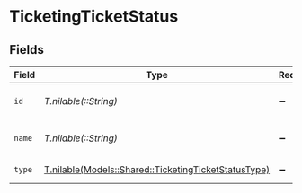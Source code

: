 # TicketingTicketStatus


## Fields

| Field                                                                                                    | Type                                                                                                     | Required                                                                                                 | Description                                                                                              | Example                                                                                                  |
| -------------------------------------------------------------------------------------------------------- | -------------------------------------------------------------------------------------------------------- | -------------------------------------------------------------------------------------------------------- | -------------------------------------------------------------------------------------------------------- | -------------------------------------------------------------------------------------------------------- |
| `id`                                                                                                     | *T.nilable(::String)*                                                                                    | :heavy_minus_sign:                                                                                       | The id of the ticket status.                                                                             | 001                                                                                                      |
| `name`                                                                                                   | *T.nilable(::String)*                                                                                    | :heavy_minus_sign:                                                                                       | The name of the ticket status.                                                                           | Backlog                                                                                                  |
| `type`                                                                                                   | [T.nilable(Models::Shared::TicketingTicketStatusType)](../../models/shared/ticketingticketstatustype.md) | :heavy_minus_sign:                                                                                       | The type of this status                                                                                  |                                                                                                          |